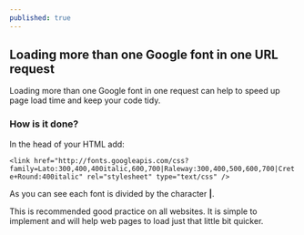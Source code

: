 ```yaml
---
published: true
---
```

## Loading more than one Google font in one URL request

Loading more than one Google font in one request can help to speed up page load time and keep your code tidy.

### How is it done?
In the head of your HTML add:

```<link href="http://fonts.googleapis.com/css?family=Lato:300,400,400italic,600,700|Raleway:300,400,500,600,700|Crete+Round:400italic" rel="stylesheet" type="text/css" />```

As you can see each font is divided by the character **|**.

This is recommended good practice on all websites. It is simple to implement and will help web pages to load just that little bit quicker.
